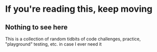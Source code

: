 # If you're reading this, keep moving

## Nothing to see here

This is a collection of random tidbits of code challenges, practice, "playground" testing, etc. in case I ever need it

